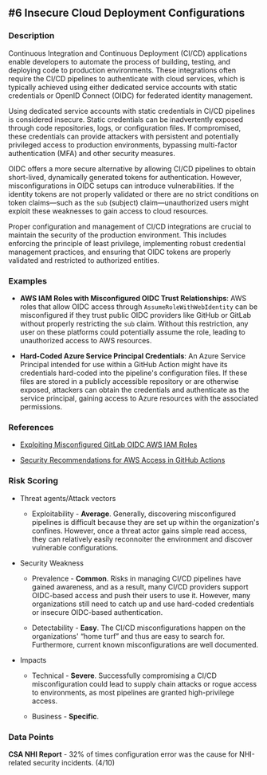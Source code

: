## #6 Insecure Cloud Deployment Configurations

### Description

Continuous Integration and Continuous Deployment (CI/CD) applications enable developers to automate the process of building, testing, and deploying code to production environments. These integrations often require the CI/CD pipelines to authenticate with cloud services, which is typically achieved using either dedicated service accounts with static credentials or OpenID Connect (OIDC) for federated identity management.

Using dedicated service accounts with static credentials in CI/CD pipelines is considered insecure. Static credentials can be inadvertently exposed through code repositories, logs, or configuration files. If compromised, these credentials can provide attackers with persistent and potentially privileged access to production environments, bypassing multi-factor authentication (MFA) and other security measures.

OIDC offers a more secure alternative by allowing CI/CD pipelines to obtain short-lived, dynamically generated tokens for authentication. However, misconfigurations in OIDC setups can introduce vulnerabilities. If the identity tokens are not properly validated or there are no strict conditions on token claims—such as the `sub` (subject) claim—unauthorized users might exploit these weaknesses to gain access to cloud resources.

Proper configuration and management of CI/CD integrations are crucial to maintain the security of the production environment. This includes enforcing the principle of least privilege, implementing robust credential management practices, and ensuring that OIDC tokens are properly validated and restricted to authorized entities.


### Examples

- **AWS IAM Roles with Misconfigured OIDC Trust Relationships**: AWS roles that allow OIDC access through `AssumeRoleWithWebIdentity` can be misconfigured if they trust public OIDC providers like GitHub or GitLab without properly restricting the `sub` claim. Without this restriction, any user on these platforms could potentially assume the role, leading to unauthorized access to AWS resources.

- **Hard-Coded Azure Service Principal Credentials**: An Azure Service Principal intended for use within a GitHub Action might have its credentials hard-coded into the pipeline's configuration files. If these files are stored in a publicly accessible repository or are otherwise exposed, attackers can obtain the credentials and authenticate as the service principal, gaining access to Azure resources with the associated permissions.


### References

- [Exploiting Misconfigured GitLab OIDC AWS IAM Roles](https://hackingthe.cloud/aws/exploitation/Misconfigured_Resource-Based_Policies/exploiting_misconfigured_gitlab_oidc_aws_iam_roles/)

- [Security Recommendations for AWS Access in GitHub Actions](https://github.com/aws-actions/configure-aws-credentials#security-recommendations)


### Risk Scoring

- Threat agents/Attack vectors

  - Exploitability - **Average**. Generally, discovering misconfigured pipelines is difficult because they are set up within the organization's confines. However, once a threat actor gains simple read access, they can relatively easily reconnoiter the environment and discover vulnerable configurations.

- Security Weakness

  - Prevalence - **Common**. Risks in managing CI/CD pipelines have gained awareness, and as a result, many CI/CD providers support OIDC-based access and push their users to use it. However, many organizations still need to catch up and use hard-coded credentials or insecure OIDC-based authentication.

  - Detectability - **Easy**. The CI/CD misconfigurations happen on the organizations' “home turf” and thus are easy to search for. Furthermore, current known misconfigurations are well documented.

- Impacts

  - Technical - **Severe**. Successfully compromising a CI/CD misconfiguration could lead to supply chain attacks or rogue access to environments, as most pipelines are granted high-privilege access.

  - Business - **Specific**.


### Data Points

**CSA NHI Report** - 32% of times configuration error was the cause for NHI-related security incidents. (4/10)

